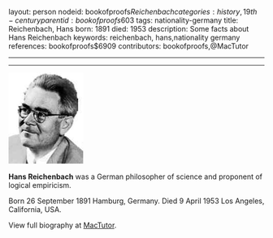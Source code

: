 layout: person
nodeid: bookofproofs$Reichenbach
categories: history,19th-century
parentid: bookofproofs$603
tags: nationality-germany
title: Reichenbach, Hans
born: 1891
died: 1953
description: Some facts about Hans Reichenbach
keywords: reichenbach, hans,nationality germany
references: bookofproofs$6909
contributors: bookofproofs,@MacTutor

---


---

![Reichenbach.jpg](https://github.com/bookofproofs/bookofproofs.github.io/blob/main/_sources/_assets/images/portraits/Reichenbach.jpg?raw=true)

**Hans Reichenbach** was a German philosopher of science and proponent of logical empiricism.

Born 26 September 1891 Hamburg, Germany. Died 9 April 1953 Los Angeles, California, USA.


View full biography at [MacTutor](https://mathshistory.st-andrews.ac.uk/Biographies/Reichenbach/).